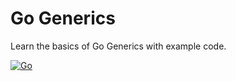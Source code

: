 # Go Generics
Learn the basics of Go Generics with example code.

[![Go](https://github.com/hirasawayuki/go-generics/actions/workflows/go.yml/badge.svg)](https://github.com/hirasawayuki/go-generics/actions/workflows/go.yml)
